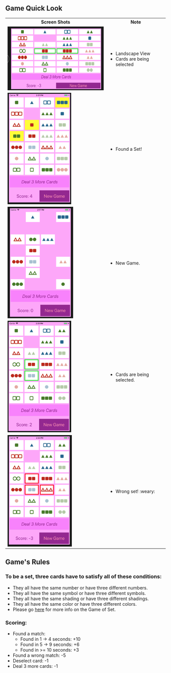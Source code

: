## Game Quick Look
<table>
    <tbody>
        <tr>
            <th>
                Screen Shots
            </th>
            <th>
                Note
            </th>
        </tr>
        <tr>
            <td>
                <img src="https://github.com/lienmly/GameOfSet/blob/master/images/landscape.png" height="200" >
            </td>
            <td>
                <ul>
                    <li>Landscape View</li>
                    <li>Cards are being selected</li>
                </ul>
            </td>
        </tr>
        <tr>
            <td>
                <img src="https://github.com/lienmly/GameOfSet/blob/master/images/matched.png" height="350" >
            </td>
            <td>
                <ul>
                    <li>Found a Set!</li>
                </ul>
            </td>
        </tr>
        <tr>
            <td>
                <img src="https://github.com/lienmly/GameOfSet/blob/master/images/normal.png" height="350" >
            </td>
            <td>
                <ul>
                    <li>New Game.</li>
                </ul>
            </td>
        </tr>
        <tr>
            <td>
                <img src="https://github.com/lienmly/GameOfSet/blob/master/images/undecided.png" height="350" >
            </td>
            <td>
                <ul>
                    <li>Cards are being selected.</li>
                </ul>
            </td>
        </tr>
        <tr>
            <td>
                <img src="https://github.com/lienmly/GameOfSet/blob/master/images/unmatched.png" height="350" >
            </td>
            <td>
                <ul>
                    <li>Wrong set! :weary:</li>
                </ul>
            </td>
        </tr>
    </tbody>
</table>

## Game's Rules
### To be a set, three cards have to satisfy all of these conditions:
* They all have the same number or have three different numbers.
* They all have the same symbol or have three different symbols.
* They all have the same shading or have three different shadings.
* They all have the same color or have three different colors.
* Please go [here](https://en.wikipedia.org/wiki/Set_(game)) for more info on the Game of Set.
### Scoring: 
* Found a match: 
    * Found in 1 -> 4 seconds: +10
    * Found in 5 -> 9 seconds: +6
    * Found in >= 10 seconds: +3
* Found a wrong match: -5
* Deselect card: -1
* Deal 3 more cards: -1
